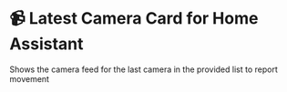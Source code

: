 # 📹 Latest Camera Card for Home Assistant

Shows the camera feed for the last camera in the provided list to report movement
